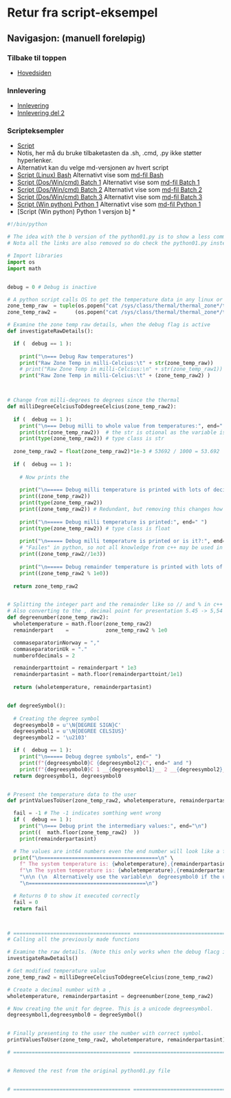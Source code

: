 # Retur fra script-eksempel
## Navigasjon: (manuell foreløpig)
### Tilbake til toppen
- [Hovedsiden](../README.md)
### Innlevering
- [Innlevering](../innlevering/innlevering001.md)
- [Innlevering del 2](../innlevering/innlevering002_lite_tekst_noe_kode.md)
### Scripteksempler
- [Script](./README.md)
- Notis, her må du bruke tilbaketasten da .sh, .cmd, .py ikke støtter hyperlenker.
- Alternativt kan du velge md-versjonen av hvert script
- [Script (Linux) Bash](./bash01.sh) Alternativt vise som [md-fil Bash](./bash01_sh.md)  
- [Script (Dos/Win/cmd) Batch 1](./batch01.cmd) Alternativt vise som [md-fil Batch 1](./batch01_cmd.md)   
- [Script (Dos/Win/cmd) Batch 2](./batch02.cmd) Alternativt vise som [md-fil Batch 2](./batch02_cmd.md)  
- [Script (Dos/Win/cmd) Batch 3](./batch03.cmd) Alternativt vise som [md-fil Batch 3](./batch03_cmd.md)   
- [Script (Win python) Python 1](./python01.py) Alternativt vise som [md-fil Python 1](./python01_py.md)  
- [Script (Win python) Python 1 versjon b] *   
<!-- 
- [Script (Linux python) Python 2](./python02.py) NB ikke klar enda 
- [Script (OS uavhengig python) Python 3](./python03.py) NB ikke klar enda 
-->
```python
#!/bin/python

# The idea with the b version of the python01.py is to show a less commented version
# Nota all the links are also removed so do check the python01.py instead of this python01b.py file.

# Import libraries
import os
import math 


debug = 0 # Debug is inactive

# A python script calls OS to get the temperature data in any linux or unix environment
zone_temp_raw  = tuple(os.popen("cat /sys/class/thermal/thermal_zone*/temp").read())
zone_temp_raw2 =      (os.popen("cat /sys/class/thermal/thermal_zone*/temp").read())

# Examine the zone temp raw details, when the debug flag is active
def investigateRawDetails():

  if (  debug == 1 ):
  
    print("\n=== Debug Raw temperatures")
    print("Raw Zone Temp in milli-Celcius:\t" + str(zone_temp_raw))
    # print("Raw Zone Temp in milli-Celcius:\n" + str(zone_temp_raw1)) # Commented since it only works if vcgencmd is avaialble
    print("Raw Zone Temp in milli-Celcius:\t" + (zone_temp_raw2) )



# Change from milli-degrees to degrees since the thermal 
def milliDegreeCelciusToDdegreeCelcius(zone_temp_raw2):  
  
  if (  debug == 1 ):
    print("\n=== Debug milli to whole value from temperatures:", end=" ")
    print(str(zone_temp_raw2))  # the str is otional as the variable is already a str Note the str contains a \n
    print(type(zone_temp_raw2)) # type class is str    
  
  zone_temp_raw2 = float(zone_temp_raw2)*1e-3 # 53692 / 1000 = 53.692
  
  if (  debug == 1 ):
  
    # Now prints the
    
    print("\n===== Debug milli temperature is printed with lots of decimals:", end=" ")
    print((zone_temp_raw2))
    print(type(zone_temp_raw2))
    print((zone_temp_raw2)) # Redundant, but removing this changes how the 2 lines above are printed so it is left alone.
    
    print("\n===== Debug milli temperature is printed:", end=" ")    
    print(type(zone_temp_raw2)) # type class is float    
    
    print("\n===== Debug milli temperature is printed or is it?:", end=" ")    
    # "Failes" in python, so not all knowledge from c++ may be used in python. (Note a logical fail, not syntax fail)
    print((zone_temp_raw2//1e3)) 
    
    print("\n===== Debug remainder temperature is printed with lots of decimals:", end=" ")    
    print((zone_temp_raw2 % 1e0)) 
    
  return zone_temp_raw2


# Splitting the integer part and the remainder like so // and % in c++
# Also converting to the , decimal point for presentation 5.45 -> 5,54
def degreenumber(zone_temp_raw2):
  wholetemperature = math.floor(zone_temp_raw2)
  remainderpart    =            zone_temp_raw2 % 1e0

  commaseparatorinNorway = ","
  commaseparatorinUk = "."
  numberofdecimals = 2

  remainderparttoint = remainderpart * 1e3
  remainderpartasint = math.floor(remainderparttoint/1e1)
  
  return (wholetemperature, remainderpartasint)


def degreeSymbol():
 
  # Creating the degree symbol
  degreesymbol0 = u'\N{DEGREE SIGN}C'
  degreesymbol1 = u'\N{DEGREE CELSIUS}'
  degreesymbol2 = '\u2103'

  if (  debug == 1 ):
    print("\n===== Debug degree symbols", end=" ")
    print(f"{degreesymbol0}C {degreesymbol2}C", end=" and ")
    print(f"{degreesymbol0}C 1 __{degreesymbol1}__ 2 __{degreesymbol2}__" )
  return degreesymbol1, degreesymbol0


# Present the temperature data to the user
def printValuesToUser(zone_temp_raw2, wholetemperature, remainderpartasint):

  fail = -1 # The -1 indicates somthing went wrong
  if (  debug == 1 ):
    print("\n=== Debug print the intermediary values:", end="\n")
    print((  math.floor(zone_temp_raw2)  ))
    print(remainderpartasint)

  # The values are int64 numbers even the end number will look like a float number. All floating errors are removed
  print("\n======================================\n" \
    f" The system temperature is: {wholetemperature},{remainderpartasint} {degreesymbol1}." \    
    f"\n The system temperature is: {wholetemperature},{remainderpartasint} {degreesymbol0}." \    
    "\n\n (\n  Alternatively use the variable\n  degreesymbol0 if the unicode\n  degree symbol is hard to read.\n )" \
    "\n======================================\n") 

  # Returns 0 to show it executed correctly
  fail = 0
  return fail



# ====================================== ======================================
# Calling all the previously made functions

# Examine the raw details. (Note this only works when the debug flacg is active)
investigateRawDetails()

# Get modified temperature value
zone_temp_raw2 = milliDegreeCelciusToDdegreeCelcius(zone_temp_raw2)

# Create a decimal number with a ,
wholetemperature, remainderpartasint = degreenumber(zone_temp_raw2)

# Now creating the unit for degree. This is a unicode degreesymbol.
degreesymbol1,degreesymbol0 = degreeSymbol()


# Finally presenting to the user the number with correct symbol.
printValuesToUser(zone_temp_raw2, wholetemperature, remainderpartasint)

# ====================================== ======================================


# Removed the rest from the original python01.py file


# ====================================== ======================================

```
